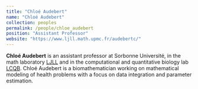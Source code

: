 ```yaml
---
title: "Chloé Audebert"
name: "Chloé Audebert"
collection: peoples
permalink: /people/chloe_audebert
position: "Assistant Professor"
website: "https://www.ljll.math.upmc.fr/audebertc/"
---
```


**Chloé Audebert** is an assistant professor at Sorbonne Université, in the math laboratory [LJLL](https://www.ljll.math.upmc.fr/) and in the computational and quantitative biology lab [LCQB](http://www.lcqb.upmc.fr/). Chloé Audebert is a biomathematician working on mathematical modeling of health problems with a focus on data integration and parameter estimation.

